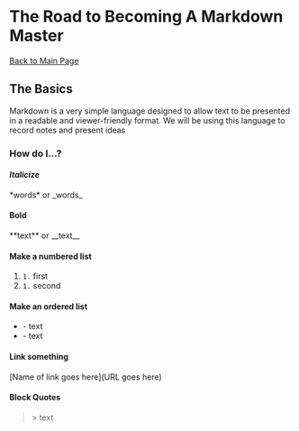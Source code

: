 # The Road to Becoming A Markdown Master

[Back to Main Page](README.md)

## The Basics

Markdown is a very simple language designed to allow text to be presented in a readable and viewer-friendly format.
We will be using this language to record notes and present ideas

### How do I...?

#### *Italicize*
\*words* or \_words_

#### **Bold**
\*\*text** or \_\_text_\_

#### Make a numbered list
1. `1.` first
1. `1.` second

#### Make an ordered list
- \- text
- \- text

#### Link something
\[Name of link goes here](URL goes here)

#### Block Quotes
> \> text

